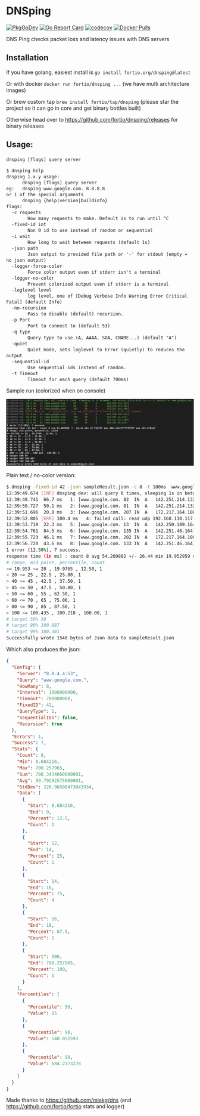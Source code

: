 # DNSping
[![PkgGoDev](https://pkg.go.dev/badge/fortio.org/dnsping?tab=overview)](https://pkg.go.dev/fortio.org/dnsping?tab=overview)
[![Go Report Card](https://goreportcard.com/badge/fortio.org/dnsping)](https://goreportcard.com/report/fortio.org/dnsping)
[![codecov](https://codecov.io/github/fortio/dnsping/branch/main/graph/badge.svg?token=3MKLNMPDSD)](https://codecov.io/github/fortio/dnsping)
[![Docker Pulls](https://img.shields.io/docker/pulls/fortio/dnsping.svg)](https://hub.docker.com/r/fortio/dnsping)

DNS Ping checks packet loss and latency issues with DNS servers

## Installation

If you have golang, easiest install is `go install fortio.org/dnsping@latest`

Or with docker `docker run fortio/dnsping ...` (we have multi architecture images)

Or brew custom tap `brew install fortio/tap/dnsping` (please star the project so it can go in core and get binary bottles built)

Otherwise head over to https://github.com/fortio/dnsping/releases for binary releases

## Usage:
`dnsping [flags] query server`

<!-- generate using
go run . help | expand | fold -s -w 90 | sed -e "s/ $//" -e "s/</\&lt;/"
and remove the full path on the special args line
-->
```Shell
$ dnsping help
dnsping 1.x.y usage:
      dnsping [flags] query server
eg:   dnsping www.google.com. 8.8.8.8
or 1 of the special arguments
      dnsping {help|version|buildinfo}
flags:
  -c requests
    	How many requests to make. Default is to run until ^C
  -fixed-id int
    	Non 0 id to use instead of random or sequential
  -i wait
    	How long to wait between requests (default 1s)
  -json path
    	Json output to provided file path or '-' for stdout (empty = no json output)
  -logger-force-color
    	Force color output even if stderr isn't a terminal
  -logger-no-color
    	Prevent colorized output even if stderr is a terminal
  -loglevel level
    	log level, one of [Debug Verbose Info Warning Error Critical Fatal] (default Info)
  -no-recursion
    	Pass to disable (default) recursion.
  -p Port
    	Port to connect to (default 53)
  -q type
    	Query type to use (A, AAAA, SOA, CNAME...) (default "A")
  -quiet
    	Quiet mode, sets loglevel to Error (quietly) to reduces the output
  -sequential-id
    	Use sequential ids instead of random.
  -t Timeout
    	Timeout for each query (default 700ms)
```

Sample run (colorized when on console)

![Color Output](color.png)

Plain text / no-color version:
```bash
$ dnsping -fixed-id 42 -json sampleResult.json -c 8 -t 100ms  www.google.com 8.8.4.4
12:39:49.674 [INF] dnsping dev: will query 8 times, sleeping 1s in between, the server 8.8.4.4:53 for A (1) record for www.google.com.
12:39:49.741  66.7 ms   1: [www.google.com.	82	IN	A	142.251.214.132]
12:39:50.727  50.1 ms   2: [www.google.com.	81	IN	A	142.251.214.132]
12:39:51.696  20.0 ms   3: [www.google.com.	207	IN	A	172.217.164.100]
12:39:52.805 [ERR] 100.4 ms   4: failed call: read udp 192.168.110.117:0->8.8.4.4:53: i/o timeout
12:39:53.719  22.3 ms   5: [www.google.com.	13	IN	A	142.250.189.164]
12:39:54.761  84.5 ms   6: [www.google.com.	135	IN	A	142.251.46.164]
12:39:55.723  46.1 ms   7: [www.google.com.	202	IN	A	172.217.164.100]
12:39:56.720  43.6 ms   8: [www.google.com.	133	IN	A	142.251.46.164]
1 error (12.50%), 7 success.
response time (in ms) : count 8 avg 54.209802 +/- 26.44 min 19.952959 max 100.43549999999999 sum 433.678417
# range, mid point, percentile, count
>= 19.953 <= 20 , 19.9765 , 12.50, 1
> 20 <= 25 , 22.5 , 25.00, 1
> 40 <= 45 , 42.5 , 37.50, 1
> 45 <= 50 , 47.5 , 50.00, 1
> 50 <= 60 , 55 , 62.50, 1
> 60 <= 70 , 65 , 75.00, 1
> 80 <= 90 , 85 , 87.50, 1
> 100 <= 100.435 , 100.218 , 100.00, 1
# target 50% 50
# target 90% 100.087
# target 99% 100.401
Successfully wrote 1548 bytes of Json data to sampleResult.json
```

Which also produces the json:
```Json
{
  "Config": {
    "Server": "8.8.4.4:53",
    "Query": "www.google.com.",
    "HowMany": 8,
    "Interval": 1000000000,
    "Timeout": 700000000,
    "FixedID": 42,
    "QueryType": 1,
    "SequentialIDs": false,
    "Recursion": true
  },
  "Errors": 1,
  "Success": 7,
  "Stats": {
    "Count": 8,
    "Min": 8.684216,
    "Max": 700.257965,
    "Sum": 798.3434060000001,
    "Avg": 99.79292575000001,
    "StdDev": 226.96508473843934,
    "Data": [
      {
        "Start": 8.684216,
        "End": 9,
        "Percent": 12.5,
        "Count": 1
      },
      {
        "Start": 12,
        "End": 14,
        "Percent": 25,
        "Count": 1
      },
      {
        "Start": 14,
        "End": 16,
        "Percent": 75,
        "Count": 4
      },
      {
        "Start": 16,
        "End": 18,
        "Percent": 87.5,
        "Count": 1
      },
      {
        "Start": 500,
        "End": 700.257965,
        "Percent": 100,
        "Count": 1
      }
    ],
    "Percentiles": [
      {
        "Percentile": 50,
        "Value": 15
      },
      {
        "Percentile": 90,
        "Value": 540.051593
      },
      {
        "Percentile": 99,
        "Value": 684.2373278
      }
    ]
  }
}
```


Made thanks to https://github.com/miekg/dns (and https://github.com/fortio/fortio stats and logger)
